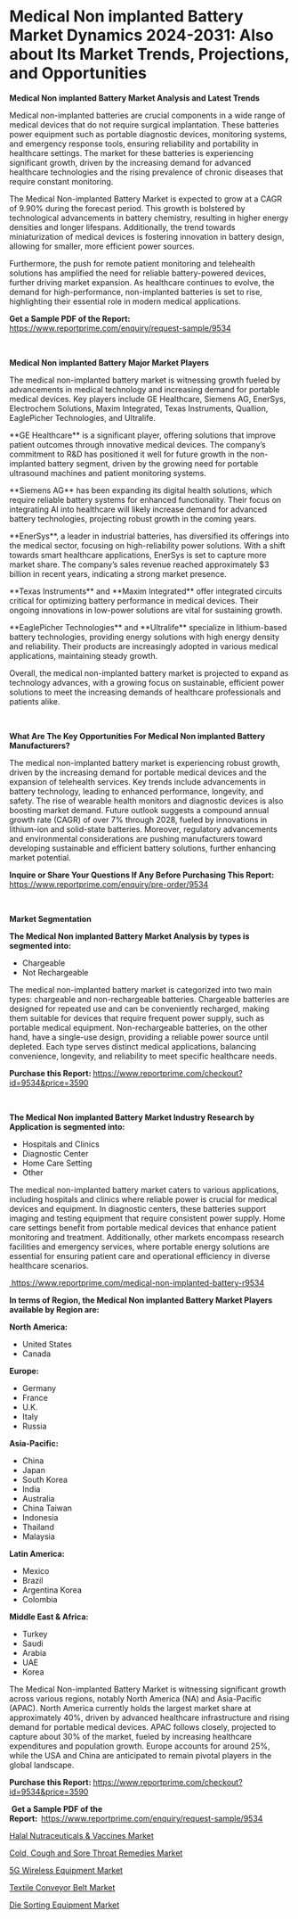 <p><h1>Medical Non implanted Battery Market Dynamics 2024-2031: Also about Its Market Trends, Projections, and Opportunities</h1></p><p><strong>Medical Non implanted Battery Market Analysis and Latest Trends</strong></p>
<p><p>Medical non-implanted batteries are crucial components in a wide range of medical devices that do not require surgical implantation. These batteries power equipment such as portable diagnostic devices, monitoring systems, and emergency response tools, ensuring reliability and portability in healthcare settings. The market for these batteries is experiencing significant growth, driven by the increasing demand for advanced healthcare technologies and the rising prevalence of chronic diseases that require constant monitoring.</p><p>The Medical Non-implanted Battery Market is expected to grow at a CAGR of 9.90% during the forecast period. This growth is bolstered by technological advancements in battery chemistry, resulting in higher energy densities and longer lifespans. Additionally, the trend towards miniaturization of medical devices is fostering innovation in battery design, allowing for smaller, more efficient power sources. </p><p>Furthermore, the push for remote patient monitoring and telehealth solutions has amplified the need for reliable battery-powered devices, further driving market expansion. As healthcare continues to evolve, the demand for high-performance, non-implanted batteries is set to rise, highlighting their essential role in modern medical applications.</p></p>
<p><strong>Get a Sample PDF of the Report:&nbsp;</strong> <a href="https://www.reportprime.com/enquiry/request-sample/9534?utm_campaign=1117&utm_medium=2&utm_source=Github&utm_content=ia&utm_term=28112024&utm_id=medical-non-implanted-battery">https://www.reportprime.com/enquiry/request-sample/9534</a></p>
<p>&nbsp;</p>
<p><strong>Medical Non implanted Battery Major Market Players</strong></p>
<p><p>The medical non-implanted battery market is witnessing growth fueled by advancements in medical technology and increasing demand for portable medical devices. Key players include GE Healthcare, Siemens AG, EnerSys, Electrochem Solutions, Maxim Integrated, Texas Instruments, Quallion, EaglePicher Technologies, and Ultralife.</p><p>**GE Healthcare** is a significant player, offering solutions that improve patient outcomes through innovative medical devices. The company’s commitment to R&D has positioned it well for future growth in the non-implanted battery segment, driven by the growing need for portable ultrasound machines and patient monitoring systems.</p><p>**Siemens AG** has been expanding its digital health solutions, which require reliable battery systems for enhanced functionality. Their focus on integrating AI into healthcare will likely increase demand for advanced battery technologies, projecting robust growth in the coming years.</p><p>**EnerSys**, a leader in industrial batteries, has diversified its offerings into the medical sector, focusing on high-reliability power solutions. With a shift towards smart healthcare applications, EnerSys is set to capture more market share. The company’s sales revenue reached approximately $3 billion in recent years, indicating a strong market presence.</p><p>**Texas Instruments** and **Maxim Integrated** offer integrated circuits critical for optimizing battery performance in medical devices. Their ongoing innovations in low-power solutions are vital for sustaining growth.</p><p>**EaglePicher Technologies** and **Ultralife** specialize in lithium-based battery technologies, providing energy solutions with high energy density and reliability. Their products are increasingly adopted in various medical applications, maintaining steady growth.</p><p>Overall, the medical non-implanted battery market is projected to expand as technology advances, with a growing focus on sustainable, efficient power solutions to meet the increasing demands of healthcare professionals and patients alike.</p></p>
<p>&nbsp;</p>
<p><strong>What Are The Key Opportunities For Medical Non implanted Battery Manufacturers?</strong></p>
<p><p>The medical non-implanted battery market is experiencing robust growth, driven by the increasing demand for portable medical devices and the expansion of telehealth services. Key trends include advancements in battery technology, leading to enhanced performance, longevity, and safety. The rise of wearable health monitors and diagnostic devices is also boosting market demand. Future outlook suggests a compound annual growth rate (CAGR) of over 7% through 2028, fueled by innovations in lithium-ion and solid-state batteries. Moreover, regulatory advancements and environmental considerations are pushing manufacturers toward developing sustainable and efficient battery solutions, further enhancing market potential.</p></p>
<p><strong>Inquire or Share Your Questions If Any Before Purchasing This Report:</strong> <a href="https://www.reportprime.com/enquiry/pre-order/9534?utm_campaign=1117&utm_medium=2&utm_source=Github&utm_content=ia&utm_term=28112024&utm_id=medical-non-implanted-battery">https://www.reportprime.com/enquiry/pre-order/9534</a></p>
<p>&nbsp;</p>
<p><strong>Market Segmentation</strong></p>
<p><strong>The Medical Non implanted Battery Market Analysis by types is segmented into:</strong></p>
<p><ul><li>Chargeable</li><li>Not Rechargeable</li></ul></p>
<p><p>The medical non-implanted battery market is categorized into two main types: chargeable and non-rechargeable batteries. Chargeable batteries are designed for repeated use and can be conveniently recharged, making them suitable for devices that require frequent power supply, such as portable medical equipment. Non-rechargeable batteries, on the other hand, have a single-use design, providing a reliable power source until depleted. Each type serves distinct medical applications, balancing convenience, longevity, and reliability to meet specific healthcare needs.</p></p>
<p><strong>Purchase this Report:&nbsp;</strong><a href="https://www.reportprime.com/checkout?id=9534&price=3590&utm_campaign=1117&utm_medium=2&utm_source=Github&utm_content=ia&utm_term=28112024&utm_id=medical-non-implanted-battery">https://www.reportprime.com/checkout?id=9534&price=3590</a></p>
<p>&nbsp;</p>
<p><strong>The Medical Non implanted Battery Market Industry Research by Application is segmented into:</strong></p>
<p><ul><li>Hospitals and Clinics</li><li>Diagnostic Center</li><li>Home Care Setting</li><li>Other</li></ul></p>
<p><p>The medical non-implanted battery market caters to various applications, including hospitals and clinics where reliable power is crucial for medical devices and equipment. In diagnostic centers, these batteries support imaging and testing equipment that require consistent power supply. Home care settings benefit from portable medical devices that enhance patient monitoring and treatment. Additionally, other markets encompass research facilities and emergency services, where portable energy solutions are essential for ensuring patient care and operational efficiency in diverse healthcare scenarios.</p></p>
<p><a href="https://www.reportprime.com/medical-non-implanted-battery-r9534?utm_campaign=1117&utm_medium=2&utm_source=Github&utm_content=ia&utm_term=28112024&utm_id=medical-non-implanted-battery">&nbsp;https://www.reportprime.com/medical-non-implanted-battery-r9534</a></p>
<p><strong>In terms of Region, the Medical Non implanted Battery Market Players available by Region are:</strong></p>
<p>
    <p> <strong> North America: </strong>
        <ul>
            <li>United States</li>
            <li>Canada</li>
        </ul>
        </p> 
    <p> <strong> Europe: </strong>
        <ul>
            <li>Germany</li>
            <li>France</li>
            <li>U.K.</li>
            <li>Italy</li>
            <li>Russia</li>
        </ul>
        </p> 
    <p> <strong> Asia-Pacific: </strong>
        <ul>
            <li>China</li>
            <li>Japan</li>
            <li>South Korea</li>
            <li>India</li>
            <li>Australia</li>
            <li>China Taiwan</li>
            <li>Indonesia</li>
            <li>Thailand</li>
            <li>Malaysia</li>
        </ul>
        </p> 
    <p> <strong> Latin America: </strong>
        <ul>
            <li>Mexico</li>
            <li>Brazil</li>
            <li>Argentina Korea</li>
            <li>Colombia</li>
        </ul>
        </p> 
    <p> <strong> Middle East & Africa: </strong>
        <ul>
            <li>Turkey</li>
            <li>Saudi</li>
            <li>Arabia</li>
            <li>UAE</li>
            <li>Korea</li>
        </ul>
    </p>
    </p>
<p><p>The Medical Non-implanted Battery Market is witnessing significant growth across various regions, notably North America (NA) and Asia-Pacific (APAC). North America currently holds the largest market share at approximately 40%, driven by advanced healthcare infrastructure and rising demand for portable medical devices. APAC follows closely, projected to capture about 30% of the market, fueled by increasing healthcare expenditures and population growth. Europe accounts for around 25%, while the USA and China are anticipated to remain pivotal players in the global landscape.</p></p>
<p><strong>Purchase this Report: </strong><a href="https://www.reportprime.com/checkout?id=9534&price=3590&utm_campaign=1117&utm_medium=2&utm_source=Github&utm_content=ia&utm_term=28112024&utm_id=medical-non-implanted-battery">https://www.reportprime.com/checkout?id=9534&price=3590</a></p>
<p>&nbsp;<strong>Get a Sample PDF of the Report:&nbsp;&nbsp;</strong><a href="https://www.reportprime.com/enquiry/request-sample/9534?utm_campaign=1117&utm_medium=2&utm_source=Github&utm_content=ia&utm_term=28112024&utm_id=medical-non-implanted-battery">https://www.reportprime.com/enquiry/request-sample/9534</a></p>
<p><strong></strong></p>
<p><p><a href="https://issuu.com/reportprime-2/docs/halal-nutraceuticals-vaccines-marke_0d770aee7b8c29?utm_campaign=1117&utm_medium=2&utm_source=Github&utm_content=ia&utm_term=28112024&utm_id=medical-non-implanted-battery">Halal Nutraceuticals & Vaccines Market</a></p><p><a href="https://issuu.com/reportprime-2/docs/cold-cough-and-sore-throat-remedies_f25389e06cfa5d?utm_campaign=1117&utm_medium=2&utm_source=Github&utm_content=ia&utm_term=28112024&utm_id=medical-non-implanted-battery">Cold, Cough and Sore Throat Remedies Market</a></p><p><a href="https://www.linkedin.com/pulse/navigating-5g-wireless-equipment-market-expert-analysis-forecast-borue?utm_campaign=1117&utm_medium=2&utm_source=Github&utm_content=ia&utm_term=28112024&utm_id=medical-non-implanted-battery">5G Wireless Equipment Market</a></p><p><a href="https://www.linkedin.com/pulse/textile-conveyor-belt-market-size-type-product-global-industry-sgaze?utm_campaign=1117&utm_medium=2&utm_source=Github&utm_content=ia&utm_term=28112024&utm_id=medical-non-implanted-battery">Textile Conveyor Belt Market</a></p><p><a href="https://www.linkedin.com/pulse/die-sorting-equipment-market-trends-growth-outlook-2024-yudse?utm_campaign=1117&utm_medium=2&utm_source=Github&utm_content=ia&utm_term=28112024&utm_id=medical-non-implanted-battery">Die Sorting Equipment Market</a></p></p>